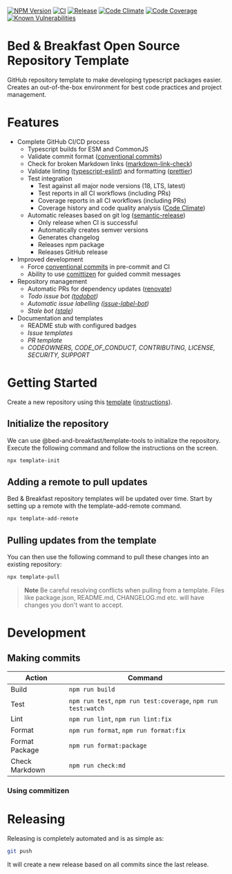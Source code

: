 [![NPM Version](https://img.shields.io/npm/v/@bed-and-breakfast/templates-open-source)](https://www.npmjs.com/package/@bed-and-breakfast/templates-open-source)
[![CI](https://github.com/bed-and-breakfast/templates-open-source/actions/workflows/ci.yml/badge.svg?branch=main)](https://github.com/bed-and-breakfast/templates-open-source/actions/workflows/ci.yml)
[![Release](https://github.com/bed-and-breakfast/templates-open-source/actions/workflows/release.yml/badge.svg?branch=main)](https://github.com/bed-and-breakfast/templates-open-source/actions/workflows/release.yml)
[![Code Climate](https://codeclimate.com/github/bed-and-breakfast/templates-open-source/badges/gpa.svg)](https://codeclimate.com/github/bed-and-breakfast/templates-open-source)
[![Code Coverage](https://codeclimate.com/github/bed-and-breakfast/templates-open-source/badges/coverage.svg)](https://codeclimate.com/github/bed-and-breakfast/templates-open-source)
[![Known Vulnerabilities](https://snyk.io/test/github/bed-and-breakfast/templates-open-source/badge.svg?targetFile=package.json)](https://snyk.io/test/github/bed-and-breakfast/templates-open-source?targetFile=package.json)

# Bed & Breakfast Open Source Repository Template

GitHub repository template to make developing typescript packages easier. Creates an out-of-the-box environment for best code practices and project management.

# Features

-   Complete GitHub CI/CD process
    -   Typescript builds for ESM and CommonJS
    -   Validate commit format ([conventional commits](https://www.conventionalcommits.org/en/v1.0.0/))
    -   Check for broken Markdown links ([markdown-link-check](https://github.com/tcort/markdown-link-check))
    -   Validate linting ([typescript-eslint](https://github.com/typescript-eslint/typescript-eslint)) and formatting ([prettier](https://github.com/prettier/prettier))
    -   Test integration
        -   Test against all major node versions (18, LTS, latest)
        -   Test reports in all CI workflows (including PRs)
        -   Coverage reports in all CI workflows (including PRs)
        -   Coverage history and code quality analysis ([Code Climate](https://codeclimate.com/))
    -   Automatic releases based on git log ([semantic-release](https://github.com/semantic-release/semantic-release))
        -   Only release when CI is successful
        -   Automatically creates semver versions
        -   Generates changelog
        -   Releases npm package
        -   Releases GitHub release
-   Improved development
    -   Force [conventional commits](https://www.conventionalcommits.org/en/v1.0.0/) in pre-commit and CI
    -   Ability to use [comittizen](https://github.com/commitizen/cz-cli) for guided commit messages
-   Repository management
    -   Automatic PRs for dependency updates ([renovate](https://github.com/renovatebot/renovate))
    -   _Todo issue bot ([todobot](https://github.com/apps/todobot))_
    -   _Automatic issue labelling ([issue-label-bot](https://github.com/marketplace/issue-label-bot))_
    -   _Stale bot ([stale](https://github.com/actions/stale))_
-   Documentation and templates
    -   README stub with configured badges
    -   _Issue templates_
    -   _PR template_
    -   _CODEOWNERS, CODE_OF_CONDUCT, CONTRIBUTING, LICENSE, SECURITY, SUPPORT_

# Getting Started

Create a new repository using this [template](https://github.com/bed-and-breakfast/templates-open-source) ([instructions](https://docs.github.com/en/repositories/creating-and-managing-repositories/creating-a-repository-from-a-template)).

## Initialize the repository

We can use @bed-and-breakfast/template-tools to initialize the repository. Execute the following command and follow the instructions on the screen.

```sh
npx template-init
```

## Adding a remote to pull updates

Bed & Breakfast repository templates will be updated over time. Start by setting up a remote with the template-add-remote command.

```sh
npx template-add-remote
```

## Pulling updates from the template

You can then use the following command to pull these changes into an existing repository:

```sh
npx template-pull
```

> **Note**
> Be careful resolving conflicts when pulling from a template. Files like package.json, README.md, CHANGELOG.md etc. will have changes you don't want to accept.

# Development

## Making commits

| Action         | Command                                                       |
| -------------- | ------------------------------------------------------------- |
| Build          | `npm run build`                                               |
| Test           | `npm run test`, `npm run test:coverage`, `npm run test:watch` |
| Lint           | `npm run lint`, `npm run lint:fix`                            |
| Format         | `npm run format`, `npm run format:fix`                        |
| Format Package | `npm run format:package`                                      |
| Check Markdown | `npm run check:md`                                            |

### Using commitizen

# Releasing

Releasing is completely automated and is as simple as:

```sh
git push
```

It will create a new release based on all commits since the last release.
